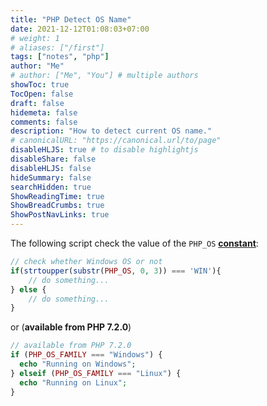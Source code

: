```yaml
---
title: "PHP Detect OS Name"
date: 2021-12-12T01:08:03+07:00
# weight: 1
# aliases: ["/first"]
tags: ["notes", "php"]
author: "Me"
# author: ["Me", "You"] # multiple authors
showToc: true
TocOpen: false
draft: false
hidemeta: false
comments: false
description: "How to detect current OS name."
# canonicalURL: "https://canonical.url/to/page"
disableHLJS: true # to disable highlightjs
disableShare: false
disableHLJS: false
hideSummary: false
searchHidden: true
ShowReadingTime: true
ShowBreadCrumbs: true
ShowPostNavLinks: true
---
```

The following script check the value of the `PHP_OS` [**constant**](https://www.php.net/manual/en/reserved.constants.php#constant.php-os):
```php
// check whether Windows OS or not
if(strtoupper(substr(PHP_OS, 0, 3)) === 'WIN'){
    // do something...
} else {
    // do something...
}
```

or (**available from PHP 7.2.0**)

```php
// available from PHP 7.2.0
if (PHP_OS_FAMILY === "Windows") {
  echo "Running on Windows";
} elseif (PHP_OS_FAMILY === "Linux") {
  echo "Running on Linux";
}
```
